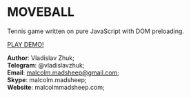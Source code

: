 # MOVEBALL

Tennis game written on pure JavaScript with DOM preloading.

[PLAY DEMO!](http://malcolmmadsheep.com/moveball/)

**Author**: Vladislav Zhuk;
<br />
**Telegram**: @vladislavzhuk;
<br />
**Email**: malcolm.madsheep@gmail.com;
<br />
**Skype**: malcolm.madsheep;
<br />
**Website**: malcolmmadsheep.com;
